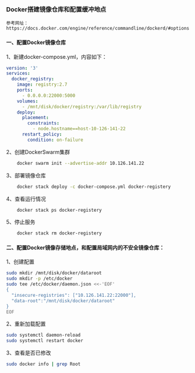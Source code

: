 ### Docker搭建镜像仓库和配置缓冲地点

    参考网址：https://docs.docker.com/engine/reference/commandline/dockerd/#options

#### 一、配置Docker镜像仓库

1、新建docker-compose.yml，内容如下：
```yml
version: '3'
services:
  docker_registry:
    image: registry:2.7
    ports:
      - 0.0.0.0:22000:5000
    volumes:
      - /mnt/disk/docker/registry:/var/lib/registry
    deploy:
      placement:
        constraints:
          - node.hostname==host-10-126-141-22
      restart_policy:
        condition: on-failure
```
2、创建DockerSwarm集群
``` bash
    docker swarm init --advertise-addr 10.126.141.22
```

3、部署镜像仓库
```bash
    docker stack deploy -c docker-compose.yml docker-registery
```

4、查看运行情况
``` bash
    docker stack ps docker-registery
```

5、停止服务
``` bash
    docker stack rm docker-registery
```


#### 二、配置Docker镜像存储地点，和配置局域网内的不安全镜像仓库：

1、创建配置
```bash
sudo mkdir /mnt/disk/docker/dataroot
sudo mkdir -p /etc/docker
sudo tee /etc/docker/daemon.json <<-'EOF'
{
  "insecure-registries": ["10.126.141.22:22000"],
  "data-root":"/mnt/disk/docker/dataroot"
}
EOF
```

2、重新加载配置
```bash
sudo systemctl daemon-reload
sudo systemctl restart docker
```

3、查看是否已修改
```bash
sudo docker info | grep Root
```


